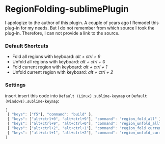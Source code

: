 # RegionFolding-sublimePlugin

I apologize to the author of this plugin.
A couple of years ago I Remodel this plug-in for my needs.
But I do not remember from which source I took the plug-in.
Therefore, I can not provide a link to the source.

### Default Shortcuts
* Fold all regions with keyboard: _alt + ctrl + 9_
* Unfold all regions with keyboard: _alt + ctrl + 0_
* Fold current region with keyboard: _alt + ctrl + 1_
* Unfold current region with keyboard: _alt + ctrl + 2_

### Settings

insert insert this code into `Default (Linux).sublime-keymap` or `Default (Windows).sublime-keymap`:
```javascript
[
 { "keys": ["f5"], "command": "build" },
 { "keys": ["alt+ctrl+0", "alt+ctrl+9"], "command": "region_fold_all" },
 { "keys": ["alt+ctrl+9", "alt+ctrl+0"], "command": "region_unfold_all"},
 { "keys": ["alt+ctrl+2", "alt+ctrl+1"], "command": "region_fold_current"},
 { "keys": ["alt+ctrl+1", "alt+ctrl+2"], "command": "region_unfold_current"}
]
```